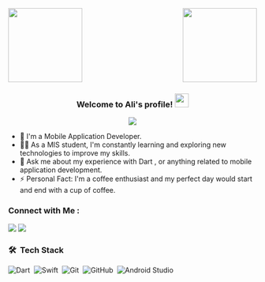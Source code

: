 
<img width="150" align="right" src="https://c.tenor.com/zZwhISRsAnQAAAAC/code.gif">
<img width="150" align="center" src="https://c.tenor.com/-fpoDL2Bw70AAAAi/symbol-code.gif">



<h3 align="center">
  Welcome to Ali's profile!
  <img src="https://media.giphy.com/media/hvRJCLFzcasrR4ia7z/giphy.gif" width="28">
</h3>

<!-- Typing SVG by DenverCoder1 - https://github.com/DenverCoder1/readme-typing-svg -->
<p align="center">
  <a href="https://github.com/DenverCoder1/readme-typing-svg"><img src="https://readme-typing-svg.herokuapp.com/?lines=Mobile%20Application's%20Developer;Always%20learning%20new%20things&font=Fira%20Code&center=true&width=440&height=45&color=f75c7e&vCenter=true&size=22"></a>
</p> 

- 🏢 I'm a Mobile Application Developer. 
- 👨‍💻 As a MIS student, I'm constantly learning and exploring new technologies to improve my skills.
- 💬 Ask me about my experience with Dart , or anything related to mobile application development.
- ⚡ Personal Fact: I'm a coffee enthusiast and my perfect day would start and end with a cup of coffee.


### Connect with Me :

<a href="https://linkedin.com/in/1i0nk" target="_blank"><img src="https://img.shields.io/badge/-LinkedIn-0077B5?style=for-the-badge&logo=Linkedin&logoColor=white"/></a>
<a href="https://www.instagram.com/_1i0nk/" target="_blank"><img src="https://img.shields.io/badge/-1i0nk-0077B5?style=for-the-badge&logo=Instagram&logoColor=white"/></a>



### 🛠 &nbsp;Tech Stack
![Dart](https://img.shields.io/badge/-Dart-05122A?style=flat&logo=dart)&nbsp;
![Swift](https://img.shields.io/badge/-Swift-05122A?style=flat&logo=swift)&nbsp;
![Git](https://img.shields.io/badge/-Git-05122A?style=flat&logo=git)&nbsp;
![GitHub](https://img.shields.io/badge/-GitHub-05122A?style=flat&logo=github)&nbsp;
![Android Studio](https://img.shields.io/badge/Android%20Studio-3DDC84?style=flat&logo=AndroidStudio&logoColor=white)&nbsp;

